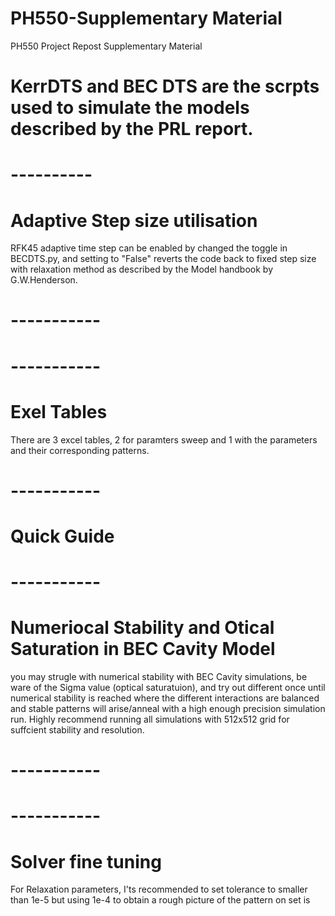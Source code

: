 # PH550-Supplementary Material
PH550 Project Repost Supplementary Material
# KerrDTS and BEC DTS are the scrpts used to simulate the models described by the PRL report.


# ----------
# Adaptive Step size utilisation
RFK45 adaptive time step can be enabled by changed the toggle in BECDTS.py, and setting to "False" reverts the code back
to fixed step size with relaxation method as described by the Model handbook by G.W.Henderson.
# -----------

# -----------
# Exel Tables
There are 3 excel tables, 2 for paramters sweep and 1 with the parameters and their corresponding patterns.
# -----------



# Quick Guide
# -----------
# Numeriocal Stability and Otical Saturation in BEC Cavity Model
you may strugle with 
numerical stability with BEC Cavity simulations, be  ware of the Sigma value (optical saturatuion), and try out different once until 
numerical stability is reached where the different interactions are balanced and stable patterns will arise/anneal with a high enough precision 
simulation run. Highly recommend running all simulations with 512x512 grid for suffcient stability and resolution.
# -----------


# -----------
# Solver fine tuning
For Relaxation parameters, I'ts recommended to set tolerance to smaller than 1e-5 but using 1e-4 to obtain a rough picture of the pattern on set is 
